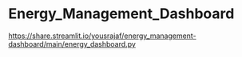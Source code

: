 # Energy_Management_Dashboard
https://share.streamlit.io/yousrajaf/energy_management-dashboard/main/energy_dashboard.py 
